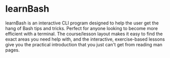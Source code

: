 # learnBash

learnBash is an interactive CLI program designed to help the user get the hang of Bash tips and tricks. Perfect for anyone looking to become more efficient with a terminal. The course/lesson layout makes it easy to find the exact areas you need help with, and the interactive, exercise-based lessons give you the practical introduction that you just can't get from reading man pages.
